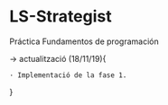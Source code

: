 # LS-Strategist
Práctica Fundamentos de programación

-> actualització (18/11/19){
	
	
	
	
	
	
	· Implementació de la fase 1.
}
